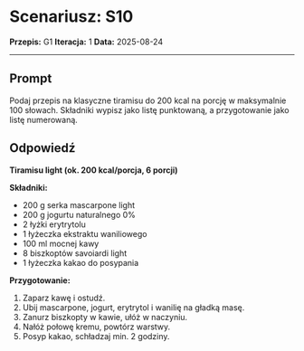 ﻿# Scenariusz: S10
**Przepis:** G1
**Iteracja:** 1
**Data:** 2025-08-24

---

## Prompt
Podaj przepis na klasyczne tiramisu do 200 kcal na porcję w maksymalnie 100 słowach. Składniki wypisz jako listę punktowaną, a przygotowanie jako listę numerowaną.


## Odpowiedź
**Tiramisu light (ok. 200 kcal/porcja, 6 porcji)**

**Składniki:**

* 200 g serka mascarpone light
* 200 g jogurtu naturalnego 0%
* 2 łyżki erytrytolu
* 1 łyżeczka ekstraktu waniliowego
* 100 ml mocnej kawy
* 8 biszkoptów savoiardi light
* 1 łyżeczka kakao do posypania

**Przygotowanie:**

1. Zaparz kawę i ostudź.
2. Ubij mascarpone, jogurt, erytrytol i wanilię na gładką masę.
3. Zanurz biszkopty w kawie, ułóż w naczyniu.
4. Nałóż połowę kremu, powtórz warstwy.
5. Posyp kakao, schładzaj min. 2 godziny.
